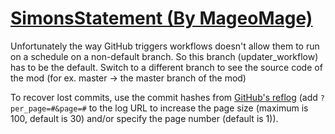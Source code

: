 # [SimonsStatement (By MageoMage)](https://github.com/MageoMage/SimonsStatement)

Unfortunately the way GitHub triggers workflows doesn't allow them to run on a schedule on a non-default branch. So this branch (updater_workflow) has to be the default. Switch to a different branch to see the source code of the mod (for ex. master -> the master branch of the mod)

To recover lost commits, use the commit hashes from [GitHub's reflog](https://api.github.com/repos/KtaneModules/SimonsStatement-MageoMage/events) (add `?per_page=#&page=#` to the log URL to increase the page size (maximum is 100, default is 30) and/or specify the page number (default is 1)).
